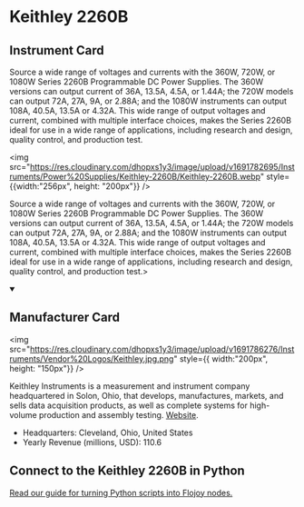 
# Keithley 2260B

## Instrument Card

<div className="flex">

<div>

Source a wide range of voltages and currents with the 360W, 720W, or 1080W Series 2260B Programmable DC Power Supplies. The 360W versions can output current of 36A, 13.5A, 4.5A, or 1.44A; the 720W models can output 72A, 27A, 9A, or 2.88A; and the 1080W instruments can output 108A, 40.5A, 13.5A or 4.32A. This wide range of output voltages and current, combined with multiple interface choices, makes the Series 2260B ideal for use in a wide range of applications, including research and design, quality control, and production test.

</div>

<img src="https://res.cloudinary.com/dhopxs1y3/image/upload/v1691782695/Instruments/Power%20Supplies/Keithley-2260B/Keithley-2260B.webp" style={{width:"256px", height: "200px"}} />

</div>

Source a wide range of voltages and currents with the 360W, 720W, or 1080W Series 2260B Programmable DC Power Supplies. The 360W versions can output current of 36A, 13.5A, 4.5A, or 1.44A; the 720W models can output 72A, 27A, 9A, or 2.88A; and the 1080W instruments can output 108A, 40.5A, 13.5A or 4.32A. This wide range of output voltages and current, combined with multiple interface choices, makes the Series 2260B ideal for use in a wide range of applications, including research and design, quality control, and production test.>

<details open>
<summary><h2>Manufacturer Card</h2></summary>

<img src="https://res.cloudinary.com/dhopxs1y3/image/upload/v1691786276/Instruments/Vendor%20Logos/Keithley.jpg.png" style={{ width:"200px", height: "150px"}} />

Keithley Instruments is a measurement and instrument company headquartered in Solon, Ohio, that develops, manufactures, markets, and sells data acquisition products, as well as complete systems for high-volume production and assembly testing. <a href="https://www.tek.com/en">Website</a>.

<ul>
  <li>Headquarters: Cleveland, Ohio, United States</li>
  <li>Yearly Revenue (millions, USD): 110.6</li>
</ul>
</details>

## Connect to the Keithley 2260B in Python

[Read our guide for turning Python scripts into Flojoy nodes.](https://docs.flojoy.ai/custom-nodes/creating-custom-node/)


